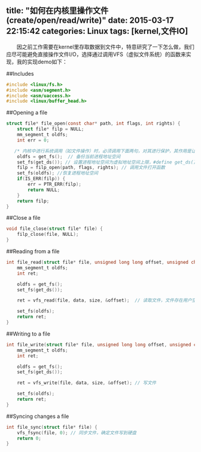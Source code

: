 title: "如何在内核里操作文件(create/open/read/write)"
date: 2015-03-17 22:15:42
categories: Linux
tags: [kernel,文件IO]
---
　　因之前工作需要在kernel里存取数据到文件中，特意研究了一下怎么做，我们应尽可能避免直接操作文件I/O，选择通过调用VFS（虚拟文件系统）的函数来实现，我的实现demo如下：

##Includes
```c
#include <linux/fs.h>
#include <asm/segment.h>
#include <asm/uaccess.h>
#include <linux/buffer_head.h>
```
##Opening a file 
<!--more-->
```c
struct file* file_open(const char* path, int flags, int rights) {
    struct file* filp = NULL;
    mm_segment_t oldfs;
    int err = 0;

   /* 内核中进行系统调用（如文件操作）时，必须调用下面两句，对其进行保护，其作用是让内核能访问用户空间 */
    oldfs = get_fs();  // 备份当前进程地址空间
    set_fs(get_ds()); // 设置进程地址空间为虚拟地址空间上限，#define get_ds() (KERNEL_DS) ,
    filp = filp_open(path, flags, rights); // 调用文件打开函数
    set_fs(oldfs); //恢复进程地址空间
    if(IS_ERR(filp)) {
        err = PTR_ERR(filp);
        return NULL;
    }
    return filp;
}
```

##Close a file 
```c
void file_close(struct file* file) {
    filp_close(file, NULL);
}
```
##Reading from a file
```c
int file_read(struct file* file, unsigned long long offset, unsigned char* data, unsigned int size) {
    mm_segment_t oldfs;
    int ret;

    oldfs = get_fs();
    set_fs(get_ds());

    ret = vfs_read(file, data, size, &offset);  // 读取文件，文件存在用户空间

    set_fs(oldfs);
    return ret;
}   
```
##Writing to a file 
```c
int file_write(struct file* file, unsigned long long offset, unsigned char* data, unsigned int size) {
    mm_segment_t oldfs;
    int ret;

    oldfs = get_fs();
    set_fs(get_ds());

    ret = vfs_write(file, data, size, &offset); // 写文件

    set_fs(oldfs);
    return ret;
}
```
##Syncing changes a file
```c
int file_sync(struct file* file) {
    vfs_fsync(file, 0); // 同步文件，确定文件写到硬盘
    return 0;
}
```
